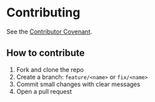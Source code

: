 # Contributing

See the [Contributor Covenant](https://www.contributor-covenant.org/).

## How to contribute
1. Fork and clone the repo
2. Create a branch: `feature/<name>` or `fix/<name>`
3. Commit small changes with clear messages
4. Open a pull request
